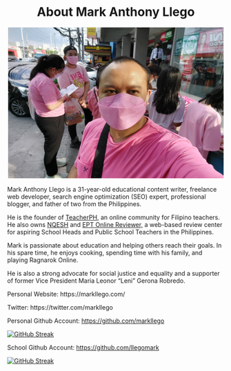 <h1 align="center">About Mark Anthony Llego</h1>

<p align="center">
<img src="https://github.com/llegomark/llegomark/blob/1da974504877eebd82f17b6d5b5c1f345687532c/20220506_162141.jpg" height="350" width="500">
</p>

Mark Anthony Llego is a 31-year-old educational content writer, freelance web developer, search engine optimization (SEO) expert, professional blogger, and father of two from the Philippines.

He is the founder of <a href="https://www.teacherph.com/" target="_blank">TeacherPH</a>, an online community for Filipino teachers. He also owns <a href="https://nqesh.teacherph.com/" target="_blank">NQESH</a> and <a href="https://eptreviewer.teacherph.com/" target="_blank">EPT Online Reviewer,</a> a web-based review center for aspiring School Heads and Public School Teachers in the Philippines.

Mark is passionate about education and helping others reach their goals. In his spare time, he enjoys cooking, spending time with his family, and playing Ragnarok Online.

He is also a strong advocate for social justice and equality and a supporter of former Vice President Maria Leonor “Leni” Gerona Robredo.

<p><p>Personal Website: https://markllego.com/</p>
<p>Twitter: https://twitter.com/markllego</p>

<p>Personal Github Account: <a href="https://github.com/markllego" target="_blank">https://github.com/markllego</a></p>

[![GitHub Streak](https://github-readme-streak-stats.herokuapp.com?user=markllego)](https://git.io/streak-stats)

<p>School Github Account: <a href="https://github.com/llegomark" target="_blank">https://github.com/llegomark</a></p>

[![GitHub Streak](https://github-readme-streak-stats.herokuapp.com?user=llegomark)](https://git.io/streak-stats)
